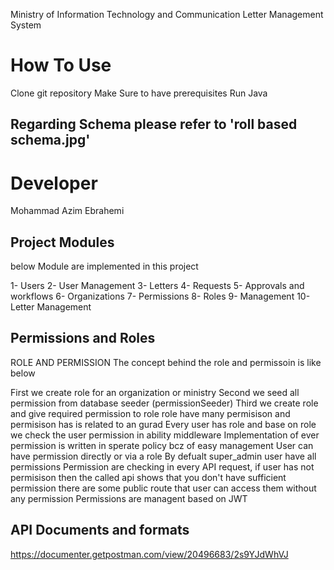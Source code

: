 Ministry of Information Technology and Communication Letter Management System

# How To Use
Clone git repository
Make Sure to have prerequisites
Run Java

## Regarding Schema please refer to 'roll based schema.jpg'
# Developer

Mohammad Azim Ebrahemi

## Project Modules
below Module are implemented in this project

1- Users
2- User Management
3- Letters
4- Requests
5- Approvals and workflows
6- Organizations
7- Permissions
8- Roles
9- Management
10- Letter Management

## Permissions and Roles

ROLE AND PERMISSION
The concept behind the role and permissoin is like below

First we create role for an organization or ministry
Second we seed all permission from database seeder (permissionSeeder)
Third we create role and give required permission to role
role have many permisison and permisison has is related to an gurad
Every user has role and base on role we check the user permission in ability middleware
Implementation of ever permission is written in sperate policy bcz of easy management
User can have permission directly or via a role
By defualt super_admin user have all permissions
Permission are checking in every API request, if user has not permisison then the called api shows that you don't have sufficient permission
there are some public route that user can access them without any permission
Permissions are managent based on JWT

## API Documents and formats 
https://documenter.getpostman.com/view/20496683/2s9YJdWhVJ
